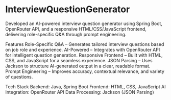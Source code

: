 # InterviewQuestionGenerator
Developed an AI-powered interview question generator using Spring Boot, OpenRouter API, and a responsive HTML/CSS/JavaScript frontend, delivering role-specific Q&amp;A through prompt engineering.

Features
Role-Specific Q&A – Generates tailored interview questions based on job role and experience.
AI-Powered – Integrates with OpenRouter API for intelligent question generation.
Responsive Frontend – Built with HTML, CSS, and JavaScript for a seamless experience.
JSON Parsing – Uses Jackson to structure AI-generated output in a clear, readable format.
Prompt Engineering – Improves accuracy, contextual relevance, and variety of questions.

Tech Stack
Backend: Java, Spring Boot
Frontend: HTML, CSS, JavaScript
AI Integration: OpenRouter API
Data Processing: Jackson (JSON Parsing)
